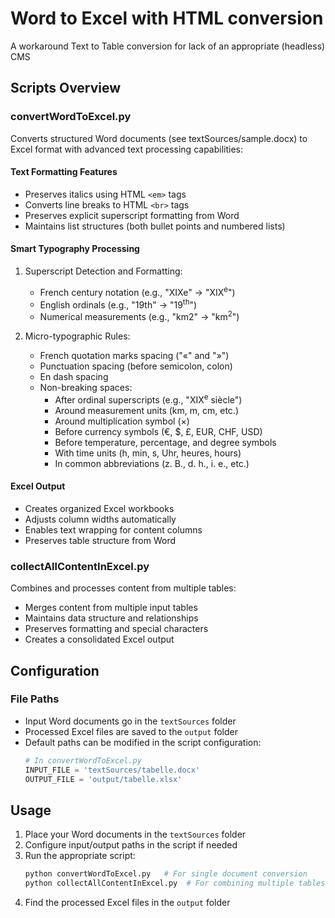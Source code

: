 # Word to Excel with HTML conversion
A workaround Text to Table conversion for lack of an appropriate (headless) CMS

## Scripts Overview

### convertWordToExcel.py
Converts structured Word documents (see textSources/sample.docx) to Excel format with advanced text processing capabilities:

#### Text Formatting Features
- Preserves italics using HTML `<em>` tags
- Converts line breaks to HTML `<br>` tags
- Preserves explicit superscript formatting from Word
- Maintains list structures (both bullet points and numbered lists)

#### Smart Typography Processing
1. Superscript Detection and Formatting:
   - French century notation (e.g., "XIXe" → "XIX<sup>e</sup>")
   - English ordinals (e.g., "19th" → "19<sup>th</sup>")
   - Numerical measurements (e.g., "km2" → "km<sup>2</sup>")

2. Micro-typographic Rules:
   - French quotation marks spacing ("«" and "»")
   - Punctuation spacing (before semicolon, colon)
   - En dash spacing
   - Non-breaking spaces:
     * After ordinal superscripts (e.g., "XIX<sup>e</sup>&nbsp;siècle")
     * Around measurement units (km, m, cm, etc.)
     * Around multiplication symbol (×)
     * Before currency symbols (€, $, £, EUR, CHF, USD)
     * Before temperature, percentage, and degree symbols
     * With time units (h, min, s, Uhr, heures, hours)
     * In common abbreviations (z. B., d. h., i. e., etc.)

#### Excel Output
- Creates organized Excel workbooks
- Adjusts column widths automatically
- Enables text wrapping for content columns
- Preserves table structure from Word

### collectAllContentInExcel.py
Combines and processes content from multiple tables:

- Merges content from multiple input tables
- Maintains data structure and relationships
- Preserves formatting and special characters
- Creates a consolidated Excel output

## Configuration
### File Paths
- Input Word documents go in the `textSources` folder
- Processed Excel files are saved to the `output` folder
- Default paths can be modified in the script configuration:
  ```python
  # In convertWordToExcel.py
  INPUT_FILE = 'textSources/tabelle.docx'
  OUTPUT_FILE = 'output/tabelle.xlsx'
  ```

## Usage
1. Place your Word documents in the `textSources` folder
2. Configure input/output paths in the script if needed
3. Run the appropriate script:
   ```bash
   python convertWordToExcel.py   # For single document conversion
   python collectAllContentInExcel.py  # For combining multiple tables
   ```
4. Find the processed Excel files in the `output` folder
